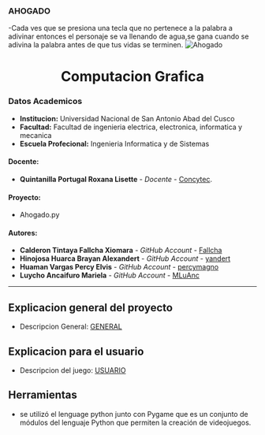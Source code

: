 ### AHOGADO
-Cada ves que se presiona una tecla que no pertenece a la palabra a adivinar entonces el personaje se va llenando de agua,se gana cuando se adivina la palabra antes de que tus vidas se terminen.
![Ahogado](https://user-images.githubusercontent.com/72477028/97769224-0a7adb00-1af7-11eb-8eb6-b63375c489c1.gif)
# **<center>Computacion Grafica </center>**
### Datos Academicos 

- **Institucion:** Universidad Nacional de San Antonio Abad del Cusco
- **Facultad:** Facultad de ingenieria electrica, electronica, informatica y mecanica
- **Escuela Profecional:** Ingenieria Informatica y de Sistemas

#### Docente:
- **Quintanilla Portugal Roxana Lisette** - _Docente_ - [Concytec](http://directorio.concytec.gob.pe/appDirectorioCTI/VerDatosInvestigador.do?id_investigador=40930).

#### Proyecto:

- Ahogado.py 

#### Autores:
- **Calderon Tintaya Fallcha Xiomara** - _GitHub Account_ - [Fallcha](https://github.com/Fallcha)
- **Hinojosa Huarca Brayan Alexandert** - _GitHub Account_ - [yandert](https://github.com/yandert)
- **Huaman Vargas Percy Elvis** - _GitHub Account_ - [percymagno](https://github.com/percymagno)
- **Luycho Ancaifuro Mariela** - _GitHub Account_ - [MLuAnc](https://github.com/MLuAnc)
---
## Explicacion general del proyecto
- Descripcion General: [GENERAL](https://docs.google.com/presentation/d/1BDmMETdsXC0F_N72JcafNJRloEDCTDlGMFxqvqT17vI/edit#slide=id.g13c4792b0e_0_244)
## Explicacion para el usuario
- Descripcion del juego: [USUARIO](https://docs.google.com/presentation/d/1FUFwNOI4JWKDQcejyuwbLiwsQ-MdjJSodxwbtjHexGc/edit#slide=id.gc6f59039d_0_0)
## Herramientas
- se utilizó el lenguage python junto con Pygame que es un conjunto de módulos del lenguaje Python que permiten la creación de videojuegos.
 
```
